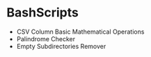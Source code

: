 # BashScripts
- CSV Column Basic Mathematical Operations
- Palindrome Checker
- Empty Subdirectories Remover
